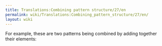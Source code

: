 ```yaml
---
title: Translations:Combining pattern structure/27/en
permalink: wiki/Translations:Combining_pattern_structure/27/en/
layout: wiki
---
```


For example, these are two patterns being combined by adding together
their elements:
